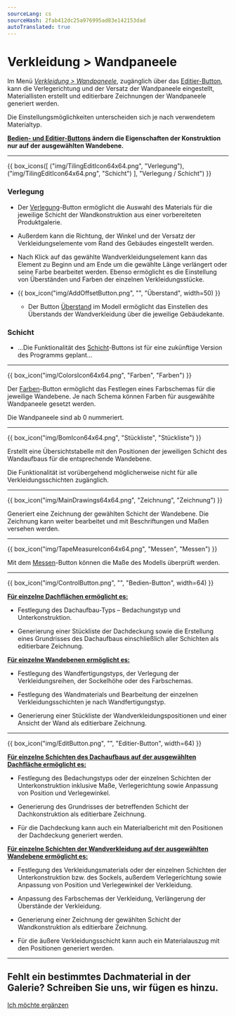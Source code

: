 ```yaml
---
sourceLang: cs
sourceHash: 2fab412dc25a976995ad83e142153dad
autoTranslated: true
---
```


# Verkleidung &gt; Wandpaneele

<p>Im Menü <u><i>Verkleidung &gt; Wandpaneele</i></u>, zugänglich über das <u>Editier-Button</u>, kann die Verlegerichtung und der Versatz der Wandpaneele eingestellt, Materiallisten erstellt und editierbare Zeichnungen der Wandpaneele generiert werden.</p>
<p>Die Einstellungsmöglichkeiten unterscheiden sich je nach verwendetem Materialtyp.</p>
<p><b><u>Bedien- und Editier-Buttons</u> ändern die Eigenschaften der Konstruktion nur auf der ausgewählten Wandebene.</b></p>

<hr class="main"> <!-- Vodorovná čára jako oddělovač sekce -->

{{ box_icons([
  ("img/TilingEditIcon64x64.png", "Verlegung"),
  ("img/TilingEditIcon64x64.png", "Schicht")
], "Verlegung / Schicht") }}

<h3>Verlegung</h3>

<ul>
<li><p>
  Der <u>Verlegung</u>-Button ermöglicht die Auswahl des Materials für die jeweilige Schicht der Wandkonstruktion aus einer vorbereiteten Produktgalerie.
  </p></li>
<li><p>Außerdem kann die Richtung, der Winkel und der Versatz der Verkleidungselemente vom Rand des Gebäudes eingestellt werden.
</p></li>

<li><p>
  Nach Klick auf das gewählte Wandverkleidungselement kann das Element zu Beginn und am Ende um die gewählte Länge verlängert oder seine Farbe bearbeitet werden.
  Ebenso ermöglicht es die Einstellung von Überständen und Farben der einzelnen Verkleidungsstücke.
</p></li>

<li><p>
{{ box_icon("img/AddOffsetButton.png", "", "Überstand", width=50) }}
</p></li>


<ul><li><p>
  Der Button <u>Überstand</u> im Modell ermöglicht das Einstellen des Überstands der Wandverkleidung über die jeweilige Gebäudekante.
</p></li></ul>
</ul>

<h3>Schicht</h3>
<ul>
<li><p>
  ...Die Funktionalität des <u>Schicht</u>-Buttons ist für eine zukünftige Version des Programms geplant...
</p></li>
</ul>

<hr class="main"> <!-- Vodorovná čára jako oddělovač sekce -->

<p>
{{ box_icon("img/ColorsIcon64x64.png", "Farben", "Farben") }}
</p>
<p>Der <u>Farben</u>-Button ermöglicht das Festlegen eines Farbschemas für die jeweilige Wandebene. Je nach Schema können Farben für ausgewählte Wandpaneele gesetzt werden.</p>
<p>Die Wandpaneele sind ab 0 nummeriert.</p>

<hr class="main"> <!-- Vodorovná čára jako oddělovač sekce -->

{{ box_icon("img/BomIcon64x64.png", "Stückliste", "Stückliste") }}

<p>
  Erstellt eine Übersichtstabelle mit den Positionen der jeweiligen Schicht des Wandaufbaus für die entsprechende Wandebene.
</p>

<p>
Die Funktionalität ist vorübergehend möglicherweise nicht für alle Verkleidungsschichten zugänglich.
</p>

<hr class="main"> <!-- Vodorovná čára jako oddělovač sekce -->

{{ box_icon("img/MainDrawings64x64.png", "Zeichnung", "Zeichnung") }}

<p>
  Generiert eine Zeichnung der gewählten Schicht der Wandebene. Die Zeichnung kann weiter bearbeitet und mit Beschriftungen und Maßen versehen werden.
</p>

<hr class="main"> <!-- Vodorovná čára jako oddělovač sekce -->

{{ box_icon("img/TapeMeasureIcon64x64.png", "Messen", "Messen") }}

<p>
  Mit dem <u>Messen</u>-Button können die Maße des Modells überprüft werden.
</p>

<hr class="main"> <!-- Vodorovná čára jako oddělovač sekce -->

<p>
{{ box_icon("img/ControlButton.png", "", "Bedien-Button", width=64) }}
</p>

<p><b><u>Für einzelne Dachflächen ermöglicht es:</u></b></p>
<ul>
  <li><p>Festlegung des Dachaufbau-Typs – Bedachungstyp und Unterkonstruktion.</p></li>
  <li><p>Generierung einer Stückliste der Dachdeckung sowie die Erstellung eines Grundrisses des Dachaufbaus einschließlich aller Schichten als editierbare Zeichnung.</p></li>
</ul>

<p><b><u>Für einzelne Wandebenen ermöglicht es:</u></b></p>
<ul>
<li><p>Festlegung des Wandfertigungstyps, der Verlegung der Verkleidungsreihen, der Sockelhöhe oder des Farbschemas.</p></li>
<li><p>Festlegung des Wandmaterials und Bearbeitung der einzelnen Verkleidungsschichten je nach Wandfertigungstyp.</p></li>
<li><p>Generierung einer Stückliste der Wandverkleidungspositionen und einer Ansicht der Wand als editierbare Zeichnung.</p></li>
</ul>

<hr class="main"> <!-- Vodorovná čára jako oddělovač sekce -->

<p>
{{ box_icon("img/EditButton.png", "", "Editier-Button", width=64) }}
</p>

<p><b><u>Für einzelne Schichten des Dachaufbaus auf der ausgewählten Dachfläche ermöglicht es:</u></b></p>
<ul>
  <li><p>Festlegung des Bedachungstyps oder der einzelnen Schichten der Unterkonstruktion inklusive Maße, Verlegerichtung sowie Anpassung von Position und Verlegewinkel.</p></li>
  <li><p>Generierung des Grundrisses der betreffenden Schicht der Dachkonstruktion als editierbare Zeichnung.</p></li>
  <li><p>Für die Dachdeckung kann auch ein Materialbericht mit den Positionen der Dachdeckung generiert werden.</p></li>
</ul>

<p><b><u>Für einzelne Schichten der Wandverkleidung auf der ausgewählten Wandebene ermöglicht es:</u></b></p>
<ul>
<li><p>Festlegung des Verkleidungsmaterials oder der einzelnen Schichten der Unterkonstruktion bzw. des Sockels, außerdem Verlegerichtung sowie Anpassung von Position und Verlegewinkel der Verkleidung.</p></li>
<li><p>Anpassung des Farbschemas der Verkleidung, Verlängerung der Überstände der Verkleidung.</p></li>
<li><p>Generierung einer Zeichnung der gewählten Schicht der Wandkonstruktion als editierbare Zeichnung.</p></li>
<li><p>Für die äußere Verkleidungsschicht kann auch ein Materialauszug mit den Positionen generiert werden.</p></li>
</ul>

<hr class="main"> <!-- Vodorovná čára jako oddělovač sekce -->

<h2>Fehlt ein bestimmtes Dachmaterial in der Galerie? Schreiben Sie uns, wir fügen es hinzu.</h2>
<a href="mailto:jiri.podval@histruct.com?subject=Frage zum HiStruct Gebäudekonfigurator" class="btn">
  Ich möchte ergänzen
</a>

<!-- product: HiStruct Building Configurator -->
